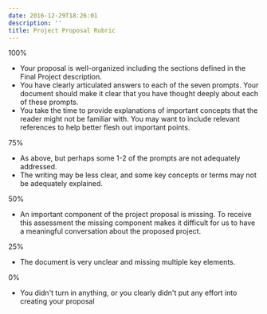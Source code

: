 ```yaml
---
date: 2016-12-29T18:26:01
description: ''
title: Project Proposal Rubric
---
```


100%

  * Your proposal is well-organized including the sections defined in the Final Project description.
  * You have clearly articulated answers to each of the seven prompts. Your document should make it clear that you have thought deeply about each of these prompts.
  * You take the time to provide explanations of important concepts that the reader might not be familiar with. You may want to include relevant references to help better flesh out important points.

75%

  * As above, but perhaps some 1-2 of the prompts are not adequately addressed.
  * The writing may be less clear, and some key concepts or terms may not be adequately explained.

50%

  * An important component of the project proposal is missing. To receive this assessment the missing component makes it difficult for us to have a meaningful conversation about the proposed project.

25%

  * The document is very unclear and missing multiple key elements.

0%

  * You didn't turn in anything, or you clearly didn't put any effort into creating your proposal
